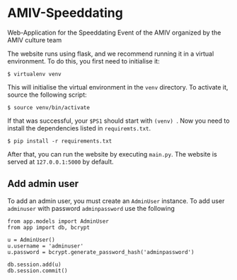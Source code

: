 # AMIV-Speeddating

Web-Application for the Speeddating Event of the AMIV organized by the AMIV
culture team

The website runs using flask, and we recommend running it in a virtual
environment. To do this, you first need to initialise it:

	$ virtualenv venv

This will initialise the virtual environment in the `venv` directory. To
activate it, source the following script:

	$ source venv/bin/activate

If that was successful, your `$PS1` should start with `(venv) `. Now you
need to install the dependencies listed in `requiremts.txt`.

	$ pip install -r requirements.txt

After that, you can run the website by executing `main.py`. The website is
served at `127.0.0.1:5000` by default.

## Add admin user
To add an admin user, you must create an `AdminUser` instance. To add user `adminuser` with password `adminpassword` use the following

	from app.models import AdminUser
	from app import db, bcrypt

	u = AdminUser()
	u.username = 'adminuser'
	u.password = bcrypt.generate_password_hash('adminpassword')

	db.session.add(u)
	db.session.commit()
